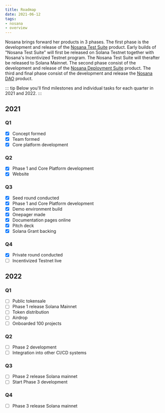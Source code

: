 ```yaml
---
title: Roadmap
date: 2021-06-12
tags:
- nosana
- overview
---
```


Nosana brings forward her products in 3 phases.
The first phase is the development and release of the [Nosana Test Suite](../nosana/ci) product.
Early builds of "Nosana Test Suite" will first be released on Solana Testnet together with Nosana's Incentivized Testnet program.
The Nosana Test Suite will therafter be released to Solana Mainnet.
The second phase consist of the development and release of the [Nosana Deployment Suite](../nosana/cd) product.
The third and final phase consist of the development and release the [Nosana DAO](../nosana/dao) product.

::: tip
Below you'll find milestones and individual tasks for each quarter in 2021 and 2022.
:::

## 2021

### Q1

- [x] Concept formed
- [x] Team formed
- [x] Core platform development

### Q2

- [x] Phase 1 and Core Platform development
- [x] Website

### Q3

- [x] Seed round conducted
- [x] Phase 1 and Core Platform development
- [x] Demo environment build
- [x] Onepager made
- [x] Documentation pages online
- [x] Pitch deck
- [x] Solana Grant backing

### Q4

- [x] Private round conducted
- [ ] Incentivized Testnet live

## 2022

### Q1

- [ ] Public tokensale
- [ ] Phase 1 release Solana Mainnet
- [ ] Token distribution
- [ ] Airdrop
- [ ] Onboarded 100 projects

### Q2

- [ ] Phase 2 development
- [ ] Integration into other CI/CD systems

### Q3

- [ ] Phase 2 release Solana mainnet
- [ ] Start Phase 3 development

### Q4

- [ ] Phase 3 release Solana mainnet
